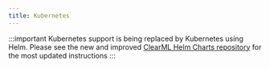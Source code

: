 ```yaml
---
title: Kubernetes
---
```


:::important
Kubernetes support is being replaced by Kubernetes using Helm. Please see the new and improved [ClearML Helm Charts repository](https://github.com/allegroai/clearml-helm-charts) 
for the most updated instructions
:::

